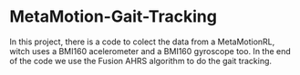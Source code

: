 # MetaMotion-Gait-Tracking

In this project, there is a code to colect the data from a MetaMotionRL, witch uses a BMI160 acelerometer and a BMI160 gyroscope too.
In the end of the code we use the Fusion AHRS algorithm to do the gait  tracking.
